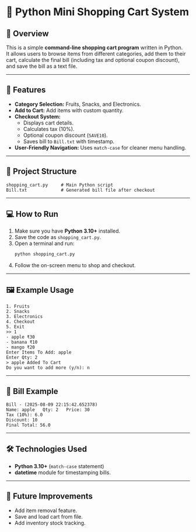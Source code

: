 # 🛒 Python Mini Shopping Cart System

## 📌 Overview
This is a simple **command-line shopping cart program** written in Python.  
It allows users to browse items from different categories, add them to their cart, calculate the final bill (including tax and optional coupon discount), and save the bill as a text file.

---

## 🚀 Features
- **Category Selection:** Fruits, Snacks, and Electronics.
- **Add to Cart:** Add items with custom quantity.
- **Checkout System:**
  - Displays cart details.
  - Calculates tax (10%).
  - Optional coupon discount (`SAVE10`).
  - Saves bill to `Bill.txt` with timestamp.
- **User-Friendly Navigation:** Uses `match-case` for cleaner menu handling.

---

## 📂 Project Structure
```
shopping_cart.py     # Main Python script
Bill.txt             # Generated bill file after checkout
```

---

## 💻 How to Run
1. Make sure you have **Python 3.10+** installed.
2. Save the code as `shopping_cart.py`.
3. Open a terminal and run:
   ```bash
   python shopping_cart.py
   ```
4. Follow the on-screen menu to shop and checkout.

---

## 🖼 Example Usage
```
1. Fruits
2. Snacks
3. Electronics
4. Checkout
5. Exit
>> 1
- apple ₹30
- banana ₹10
- mango ₹20
Enter Items To Add: apple
Enter Qty: 2
> apple Added To Cart
Do you want to add more (y/n): n
```

---

## 📜 Bill Example
```
Bill - (2025-08-09 22:15:42.652378)
Name: apple   Qty: 2   Price: 30
Tax (10%): 6.0
Discount: 10
Final Total: 56.0
```

---

## 🛠 Technologies Used
- **Python 3.10+** (`match-case` statement)
- **datetime** module for timestamping bills.

---

## 📌 Future Improvements
- Add item removal feature.
- Save and load cart from file.
- Add inventory stock tracking.
